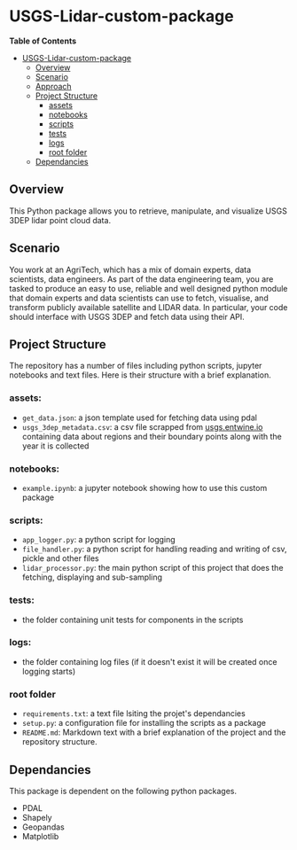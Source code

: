# USGS-Lidar-custom-package

**Table of Contents**

- [USGS-Lidar-custom-package](#USGS-Lidar-custom-package)
  - [Overview](#overview)
  - [Scenario](#scenario)
  - [Approach](#approach)
  - [Project Structure](#project-structure)
    - [assets](#assets)
    - [notebooks](#notebooks)
    - [scripts](#scripts)
    - [tests](#tests)
    - [logs](#logs)
    - [root folder](#root-folder)
  - [Dependancies](#Dependancies)
## Overview

This Python package allows you to retrieve, manipulate, and visualize USGS 3DEP lidar point cloud data.

## Scenario

You work at an AgriTech, which has a mix of domain experts, data scientists, data engineers. As part of the data engineering team, you are tasked to produce an easy to use, reliable and well designed python module that domain experts and data scientists can use to fetch, visualise, and transform publicly available satellite and LIDAR data. In particular, your code should interface with USGS 3DEP and fetch data using their API.

## Project Structure
The repository has a number of files including python scripts, jupyter notebooks and text files. Here is their structure with a brief explanation.

### assets:
- `get_data.json`: a json template used for fetching data using pdal
- `usgs_3dep_metadata.csv`: a csv file scrapped from [usgs.entwine.io](https://usgs.entwine.io/) containing data about regions and their boundary points along with the year it is collected

### notebooks:
- `example.ipynb`: a jupyter notebook showing how to use this custom package

### scripts:
- `app_logger.py`: a python script for logging
- `file_handler.py`: a python script for handling reading and writing of csv, pickle and other files
- `lidar_processor.py`: the main python script of this project that does the fetching, displaying and sub-sampling

### tests:
- the folder containing unit tests for components in the scripts

### logs:
- the folder containing log files (if it doesn't exist it will be created once logging starts)

### root folder
- `requirements.txt`: a text file lsiting the projet's dependancies
- `setup.py`: a configuration file for installing the scripts as a package
- `README.md`: Markdown text with a brief explanation of the project and the repository structure.

## Dependancies

This package is dependent on the following python packages.

- PDAL
- Shapely
- Geopandas
- Matplotlib
